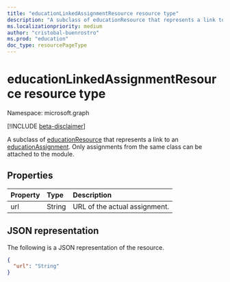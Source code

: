 ```yaml
---
title: "educationLinkedAssignmentResource resource type"
description: "A subclass of educationResource that represents a link to an educationAssignment."
ms.localizationpriority: medium
author: "cristobal-buenrostro"
ms.prod: "education"
doc_type: resourcePageType
---
```


# educationLinkedAssignmentResource resource type

Namespace: microsoft.graph

[!INCLUDE [beta-disclaimer](../../includes/beta-disclaimer.md)]

A subclass of [educationResource](educationresource.md) that represents a link to an [educationAssignment](educationassignment.md). Only assignments from the same class can be attached to the module.

## Properties
| Property	   | Type	|Description|
|:---------------|:--------|:----------|
|url|String|URL of the actual assignment.|

## JSON representation

The following is a JSON representation of the resource.

<!-- {
  "blockType": "resource",
  "optionalProperties": [

  ],
  "@odata.type": "microsoft.graph.educationLinkedAssignmentResource"
}-->

```json
{
  "url": "String"
}
```
